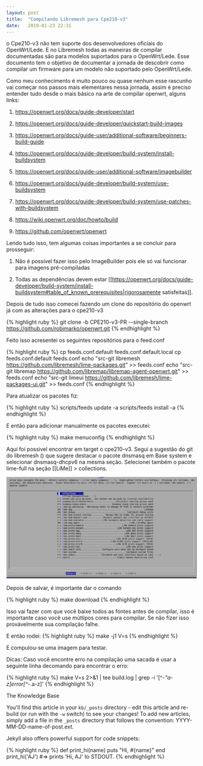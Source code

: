 ```yaml
---
layout: post
title:  "Compilando Libremesh para Cpe210-v3"
date:   2019-01-23 22:31
---
```



o Cpe210-v3 não tem suporte dos desenvolvedores oficiais do OpenWrt/Lede. E no Libremesh todas as maneiras de compilar documentadas são para modelos suportados para o OpenWrt/Lede. Esse documento tem o objetivo de documentar a jornada de descobrir como compilar um firmware para um modelo não suportado pelo OpenWrt/Lede.


Como meu conhecimento é muito pouco ou quase nenhum esse rascunho vai começar nos passos mais elementares nessa jornada, assim é preciso entender tudo desde o mais básico na arte de compilar openwrt, alguns links: 

1. https://openwrt.org/docs/guide-developer/start

2. https://openwrt.org/docs/guide-developer/quickstart-build-images

3. https://openwrt.org/docs/guide-user/additional-software/beginners-build-guide

4. https://openwrt.org/docs/guide-developer/build-system/install-buildsystem

5. https://openwrt.org/docs/guide-user/additional-software/imagebuilder

6. https://openwrt.org/docs/guide-developer/build-system/use-buildsystem

7. https://openwrt.org/docs/guide-developer/build-system/use-patches-with-buildsystem

8. https://wiki.openwrt.org/doc/howto/build

9. https://github.com/openwrt/openwrt	

Lendo tudo isso, tem algumas coisas importantes a se concluir para prosseguir:

1. Não é possível fazer isso pelo ImageBuilder pois ele só vai funcionar para imagens pré-compiladas

2. Todas as dependências devem estar [[https://openwrt.org/docs/guide-developer/build-system/install-buildsystem#table_of_known_prerequisites|rigorosamente satisfeitas]]. 

Depois de tudo isso comecei fazendo um clone do repositório do openwrt já com as alterações para o cpe210-v3

{% highlight ruby %}
git clone -b CPE210-v3-PR --single-branch https://github.com/robimarko/openwrt.git
{% endhighlight %}


Feito isso acresentei os seguintes repositórios para o feed.conf

{% highlight ruby %}
cp feeds.conf.default feeds.conf.default.local
cp feeds.conf.default feeds.conf
echo "src-git libremesh https://github.com/libremesh/lime-packages.git" >> feeds.conf
echo "src-git libremap https://github.com/libremap/libremap-agent-openwrt.git" >> feeds.conf
echo "src-git limeui https://github.com/libremesh/lime-packages-ui.git" >> feeds.conf
{% endhighlight %}

Para atualizar os pacotes fiz:

{% highlight ruby %}
scripts/feeds update -a
scripts/feeds install -a
{% endhighlight %}



E então para adicionar manualmente os pacotes executei:

{% highlight ruby %}
make menuconfig
{% endhighlight %}




Aqui foi possivel encontrar em target o cpe210-v3. Segui a sugestão do git do libremesh () que sugere destacar o pacote dnsmasq em Base system e selecionar dnsmasq-dhcpv6 na mesma seção. Selecionei também o pacote lime-full na seção [[LiMe]] > collections.


![My helpful screenshot](/_assets/images/menuconfig.jpg)

Depois de salvar, é importante dar o comando 

{% highlight ruby %}
make download
{% endhighlight %}

Isso vai fazer com que você baixe todos as fontes antes de compilar, isso é importante caso você use mútlipos cores para compilar. Se não fizer isso provávelmente sua compilação falhe.

E então rodei:
{% highlight ruby %}
make -j1 V=s
{% endhighlight %}


E compulou-se uma imagem para testar.


Dicas:
Caso você encontre erro na compilação uma sacada é usar a seguinte linha decomando para encontrar o erro:

{% highlight ruby %}
make V=s 2>&1 | tee build.log | grep -i '[^_-"a-z]error[^_-.a-z]' 
{% endhighlight %}

The Knowledge Base

You'll find this article in your `kb/_posts` directory - edit this article and re-build (or run with the `-w` switch) to see your changes!
To add new articles, simply add a file in the `_posts` directory that follows the convention: YYYY-MM-DD-name-of-post.ext.

Jekyll also offers powerful support for code snippets:

{% highlight ruby %}
def print_hi(name)
  puts "Hi, #{name}"
end
print_hi('AJ')
#=> prints 'Hi, AJ' to STDOUT.
{% endhighlight %}
